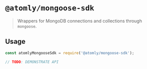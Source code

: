 # `@atomly/mongoose-sdk`

> Wrappers for MongoDB connections and collections through `mongoose`.

## Usage

```js
const atomlyMongooseSdk = require('@atomly/mongoose-sdk');

// TODO: DEMONSTRATE API
```
